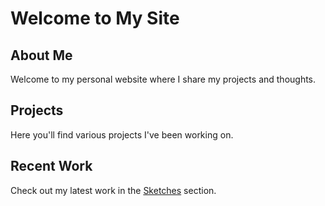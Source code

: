# Welcome to My Site

## About Me
Welcome to my personal website where I share my projects and thoughts.

## Projects
Here you'll find various projects I've been working on.

## Recent Work
Check out my latest work in the [Sketches](sketches.md) section.
